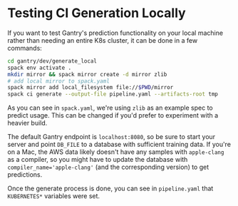 # Testing CI Generation Locally

If you want to test Gantry's prediction functionality on your local machine rather than needing an entire K8s cluster, it can be done in a few commands:

```bash
cd gantry/dev/generate_local
spack env activate .
mkdir mirror && spack mirror create -d mirror zlib
# add local mirror to spack.yaml
spack mirror add local_filesystem file://$PWD/mirror
spack ci generate --output-file pipeline.yaml --artifacts-root tmp
```

As you can see in `spack.yaml`, we're using `zlib` as an example spec to predict usage. This can be changed if you'd prefer to experiment with a heavier build. 

The default Gantry endpoint is `localhost:8080`, so be sure to start your server and point `DB_FILE` to a database with sufficient training data. If you're on a Mac, the AWS data likely doesn't have any samples with `apple-clang` as a compiler, so you might have to update the database with `compiler_name='apple-clang'` (and the corresponding version) to get predictions.

Once the generate process is done, you can see in `pipeline.yaml` that `KUBERNETES*` variables were set.
